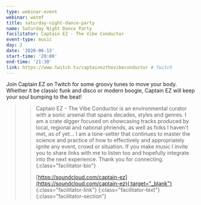 ```yaml
---
type: webinar-event
webinar: watmf
title: saturday-night-dance-party
name: Saturday Night Dance Party
facilitator: Captain EZ - The Vibe Conductor
event-type: music
day: 2
date: '2020-06-13'
start-time: '20:00'
end-time: '21:30'
link: https://www.twitch.tv/captainezthevibeconductor # Twitch
---
```


Join Captain EZ on Twitch for some groovy tunes to move your body. Whether it be classic funk and disco or modern boogie, Captain EZ will keep your soul bumping to the beat!

> > Captain EZ - The Vibe Conductor is an environmental curator with a sonic arsenal that spans decades, styles and genres. I am a crate digger focused on showcasing tracks produced by local, regional and national phriends, as well as folks I haven't met, as of yet... I am a tone-setter that continues to master the science and practice of how to effectively and appropriately ignite any event, crowd or situation. If you make music I invite you to share links with me to listen too and hopefully integrate into the next experience. Thank you for connecting.
> > {:class="facilitator-bio"}
> >
> > [https://soundcloud.com/captain-ez](https://soundcloud.com/captain-ez){:target="_blank"}
> > {:class="facilitator-link"}
> {:class="facilitator-text"}
{:class="facilitator-section"}
